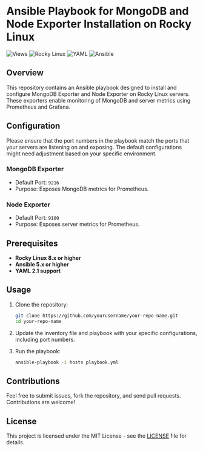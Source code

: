 # Ansible Playbook for MongoDB and Node Exporter Installation on Rocky Linux

![Views](https://img.shields.io/github/views/yourusername/your-repo-name?style=flat-square)
![Rocky Linux](https://img.shields.io/badge/Rocky%20Linux-8.x-green?style=flat-square)
![YAML](https://img.shields.io/badge/YAML-2.1-blue?style=flat-square)
![Ansible](https://img.shields.io/badge/Ansible-5.x-orange?style=flat-square)

## Overview

This repository contains an Ansible playbook designed to install and configure MongoDB Exporter and Node Exporter on Rocky Linux servers. These exporters enable monitoring of MongoDB and server metrics using Prometheus and Grafana.

## Configuration

Please ensure that the port numbers in the playbook match the ports that your servers are listening on and exposing. The default configurations might need adjustment based on your specific environment.

### MongoDB Exporter

- Default Port: `9216`
- Purpose: Exposes MongoDB metrics for Prometheus.

### Node Exporter

- Default Port: `9100`
- Purpose: Exposes server metrics for Prometheus.

## Prerequisites

- **Rocky Linux 8.x or higher**
- **Ansible 5.x or higher**
- **YAML 2.1 support**

## Usage

1. Clone the repository:

    ```bash
    git clone https://github.com/yourusername/your-repo-name.git
    cd your-repo-name
    ```

2. Update the inventory file and playbook with your specific configurations, including port numbers.

3. Run the playbook:

    ```bash
    ansible-playbook -i hosts playbook.yml
    ```

## Contributions

Feel free to submit issues, fork the repository, and send pull requests. Contributions are welcome!

## License

This project is licensed under the MIT License - see the [LICENSE](LICENSE) file for details.
